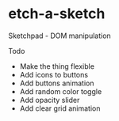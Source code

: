 # etch-a-sketch
Sketchpad - DOM manipulation

Todo
- Make the thing flexible
- Add icons to buttons
- Add buttons animation
- Add random color toggle
- Add opacity slider
- Add clear grid animation